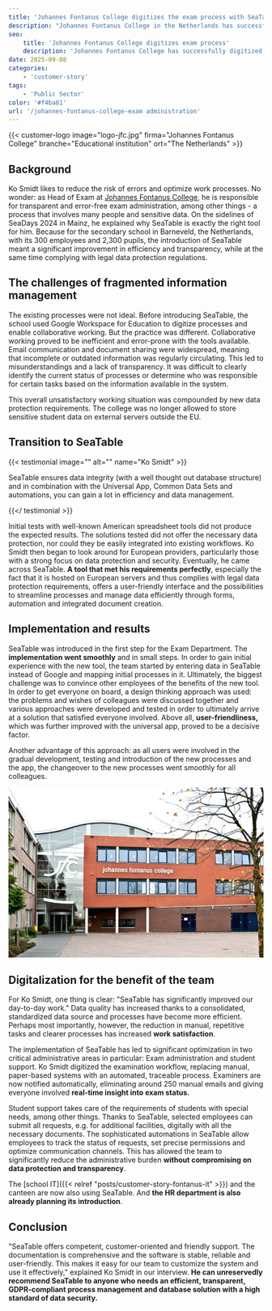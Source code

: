 ```yaml
---
title: 'Johannes Fontanus College digitizes the exam process with SeaTable'
description: "Johannes Fontanus College in the Netherlands has successfully digitized its exam administration with SeaTable - and met government data protection requirements. Ko Smidt, Head of Exam, reported on the college's journey to SeaTable and the experiences he has had in the process."
seo:
    title: 'Johannes Fontanus College digitizes exam process'
    description: 'Johannes Fontanus College has successfully digitized its exam administration with SeaTable. Ko Smidt, Head of Exam, reported on her experiences.'
date: 2025-09-08
categories:
    - 'customer-story'
tags:
    - 'Public Sector'
color: '#f4ba81'
url: '/johannes-fontanus-college-exam administration'
---
```


{{< customer-logo image="logo-jfc.jpg" firma="Johannes Fontanus College" branche="Educational institution" ort="The Netherlands" >}}

## Background
Ko Smidt likes to reduce the risk of errors and optimize work processes. No wonder: as Head of Exam at [Johannes Fontanus College](https://www.jfc.nl/), he is responsible for transparent and error-free exam administration, among other things - a process that involves many people and sensitive data. On the sidelines of SeaDays 2024 in Mainz, he explained why SeaTable is exactly the right tool for him. Because for the secondary school in Barneveld, the Netherlands, with its 300 employees and 2,300 pupils, the introduction of SeaTable meant a significant improvement in efficiency and transparency, while at the same time complying with legal data protection regulations.

## The challenges of fragmented information management
The existing processes were not ideal. Before introducing SeaTable, the school used Google Workspace for Education to digitize processes and enable collaborative working. But the practice was different. Collaborative working proved to be inefficient and error-prone with the tools available. Email communication and document sharing were widespread, meaning that incomplete or outdated information was regularly circulating. This led to misunderstandings and a lack of transparency. It was difficult to clearly identify the current status of processes or determine who was responsible for certain tasks based on the information available in the system.

This overall unsatisfactory working situation was compounded by new data protection requirements. The college was no longer allowed to store sensitive student data on external servers outside the EU.

## Transition to SeaTable

{{< testimonial image="" alt="" name="Ko Smidt" >}}

SeaTable ensures data integrity (with a well thought out database structure) and in combination with the Universal App, Common Data Sets and automations, you can gain a lot in efficiency and data management.

{{</ testimonial >}}

Initial tests with well-known American spreadsheet tools did not produce the expected results. The solutions tested did not offer the necessary data protection, nor could they be easily integrated into existing workflows. Ko Smidt then began to look around for European providers, particularly those with a strong focus on data protection and security. Eventually, he came across SeaTable. **A tool that met his requirements perfectly**, especially the fact that it is hosted on European servers and thus complies with legal data protection requirements, offers a user-friendly interface and the possibilities to streamline processes and manage data efficiently through forms, automation and integrated document creation.

## Implementation and results
SeaTable was introduced in the first step for the Exam Department. The **implementation went smoothly** and in small steps. In order to gain initial experience with the new tool, the team started by entering data in SeaTable instead of Google and mapping initial processes in it. Ultimately, the biggest challenge was to convince other employees of the benefits of the new tool. In order to get everyone on board, a design thinking approach was used: the problems and wishes of colleagues were discussed together and various approaches were developed and tested in order to ultimately arrive at a solution that satisfied everyone involved. Above all, **user-friendliness,** which was further improved with the universal app, proved to be a decisive factor.

Another advantage of this approach: as all users were involved in the gradual development, testing and introduction of the new processes and the app, the changeover to the new processes went smoothly for all colleagues.

![Johannes Fontanus College](img_johannes_fontanus_1.png)

## Digitalization for the benefit of the team
For Ko Smidt, one thing is clear: "SeaTable has significantly improved our day-to-day work." Data quality has increased thanks to a consolidated, standardized data source and processes have become more efficient. Perhaps most importantly, however, the reduction in manual, repetitive tasks and clearer processes has increased **work satisfaction**.

The implementation of SeaTable has led to significant optimization in two critical administrative areas in particular: Exam administration and student support. Ko Smidt digitized the examination workflow, replacing manual, paper-based systems with an automated, traceable process. Examiners are now notified automatically, eliminating around 250 manual emails and giving everyone involved **real-time insight into exam status.**

Student support takes care of the requirements of students with special needs, among other things. Thanks to SeaTable, selected employees can submit all requests, e.g. for additional facilities, digitally with all the necessary documents. The sophisticated automations in SeaTable allow employees to track the status of requests, set precise permissions and optimize communication channels. This has allowed the team to significantly reduce the administrative burden **without compromising on data protection and transparency**.

The [school IT]({{< relref "posts/customer-story-fontanus-it" >}}) and the canteen are now also using SeaTable. And **the HR department is also already planning its introduction**.

## Conclusion
"SeaTable offers competent, customer-oriented and friendly support. The documentation is comprehensive and the software is stable, reliable and user-friendly. This makes it easy for our team to customize the system and use it effectively," explained Ko Smidt in our interview. **He can unreservedly recommend SeaTable to anyone who needs an efficient, transparent, GDPR-compliant process management and database solution with a high standard of data security.**